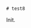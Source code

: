                                                                                                                                                                                                                                                                                                                                                                                                                                                               # test8

Init.
